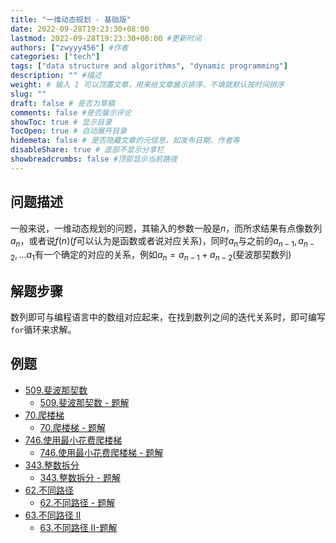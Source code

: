 ```yaml
---
title: "一维动态规划 - 基础版"
date: 2022-09-28T19:23:30+08:00
lastmod: 2022-09-28T19:23:30+08:00 #更新时间
authors: ["zwyyy456"] #作者
categories: ["tech"]
tags: ["data structure and algorithms", "dynamic programming"]
description: "" #描述
weight: # 输入 1 可以顶置文章，用来给文章展示排序，不填就默认按时间排序
slug: ""
draft: false # 是否为草稿
comments: false #是否展示评论
showToc: true # 显示目录
TocOpen: true # 自动展开目录
hidemeta: false # 是否隐藏文章的元信息，如发布日期、作者等
disableShare: true # 底部不显示分享栏
showbreadcrumbs: false #顶部显示当前路径
---
```

## 问题描述
一般来说，一维动态规划的问题，其输入的参数一般是$n$，而所求结果有点像数列$a_n$，或者说$f(n)$($f$可以认为是函数或者说对应关系)，同时$a_n$与之前的$a_{n-1},a_{n-2},...a_{1}$有一个确定的对应的关系，例如$a_n = a_{n-1} + a_{n-2}$(斐波那契数列)

## 解题步骤
数列即可与编程语言中的数组对应起来，在找到数列之间的迭代关系时，即可编写`for`循环来求解。

## 例题
- [509.斐波那契数](https://leetcode.cn/problems/fibonacci-number/)
    - [509.斐波那契数 - 题解](https://blog.zwyyy456.tech/zh/posts/tech/509.fibonacci-number/)
- [70.爬楼梯](https://leetcode.com/problems/climbing-stairs/)
    - [70.爬楼梯 - 题解](https://blog.zwyyy456.tech/zh/posts/tech/70.climbing-stairs/)
- [746.使用最小花费爬楼梯](https://leetcode.cn/problems/min-cost-climbing-stairs/)
    - [746.使用最小花费爬楼梯 - 题解](https://blog.zwyyy456.tech/zh/posts/tech/746.min-cost-climbing-stairs/)
- [343.整数拆分](https://leetcode.cn/problems/integer-break/)
    - [343.整数拆分 - 题解](https://blog.zwyyy456.tech/zh/posts/tech/343.integer-break/)
- [62.不同路径](https://leetcode.cn/problems/unique-paths/)
    - [62.不同路径 - 题解](https://blog.zwyyy456.tech/zh/posts/tech/62.unique-paths/)
- [63.不同路径 II](https://leetcode.cn/problems/unique-paths-ii/)
    - [63.不同路径 II-题解](https://blog.zwyyy456.tech/zh/posts/tech/63.unique-paths-ii/)

